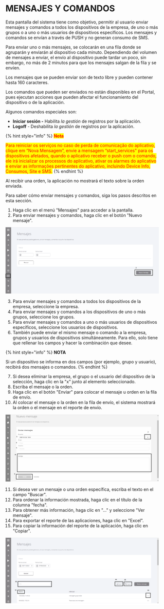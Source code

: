 # MENSAJES Y COMANDOS

Esta pantalla del sistema tiene como objetivo, permitir al usuario enviar mensajes y comandos a todos los dispositivos de la empresa, de uno o más grupos o a uno o más usuarios de dispositivos específicos. Los mensajes y comandos se envían a través de PUSH y no generan consumo de SMS.

Para enviar uno o más mensajes, se colocarán en una fila donde se agruparán y enviarán al dispositivo cada minuto. Dependiendo del volumen de mensajes a enviar, el envío al dispositivo puede tardar un poco, sin embargo, no más de 2 minutos para que los mensajes salgan de la fila y se envíen.

Los mensajes que se pueden enviar son de texto libre y pueden contener hasta 160 caracteres.

Los comandos que pueden ser enviados no están disponibles en el Portal, pues ejecutan acciones que pueden afectar el funcionamiento del dispositivo o de la aplicación.

Algunos comandos especiales son:

* **Iniciar sesión -** Habilita _la gestión_ de registros por la aplicación.
* **Logoff** - Deshabilita _la gestión_ de registros por la aplicación.

{% hint style="info" %}
<mark style="color:red;">**Nota**</mark>

<mark style="color:red;">Para reiniciar os serviços no caso de perda de comunicação do aplicativo, clique em “Nova Mensagem”, envie a mensagem “start\_services" para os dispositivos afetados, quando o aplicativo receber o push com o comando, ele irá inicializar os processos do aplicativo, ativar os alarmes do aplicativo e enviar as informações pertinentes do aplicativo, incluindo Device Info, Consumos, Site e SMS.</mark>
{% endhint %}

Al recibir una orden, la aplicación no mostrará el texto sobre la orden enviada.

Para saber cómo enviar mensajes y comandos, siga los pasos descritos en esta sección.

1. Haga clic en el menú "Mensajes" para acceder a la pantalla.
2. Para enviar mensajes y comandos, haga clic en el botón "Nuevo mensaje".

![](<../.gitbook/assets/0 (17).png>)

3. Para enviar mensajes y comandos a todos los dispositivos de la empresa, seleccione la empresa.
4. Para enviar mensajes y comandos a los dispositivos de uno o más grupos, seleccione los grupos.
5. Para enviar mensajes y comandos a uno o más usuarios de dispositivos específicos, seleccione los usuarios de dispositivos.
6. También puede enviar el mismo mensaje o comando a la empresa, grupos y usuarios de dispositivos simultáneamente. Para ello, solo tiene que rellenar los campos y hacer la combinación que desee.

{% hint style="info" %}
**NOTA**

Si un dispositivo se informa en dos campos (por ejemplo, grupo y usuario), recibirá dos mensajes o comandos.
{% endhint %}

7. Si desea eliminar la empresa, el grupo o el usuario del dispositivo de la selección, haga clic en la "x" junto al elemento seleccionado.
8. Escriba el mensaje o la orden.
9. Haga clic en el botón "Enviar" para colocar el mensaje u orden en la fila de envío.
10. Al colocar el mensaje o la orden en la fila de envío, el sistema mostrará la orden o el mensaje en el reporte de envío.

![](<../.gitbook/assets/1 (17).png>)

11. Si desea ver un mensaje o una orden específica, escriba el texto en el campo "Buscar".
12. Para ordenar la información mostrada, haga clic en el título de la columna "fecha".
13. Para obtener más información, haga clic en "..." y seleccione "Ver mensaje".
14. Para exportar el reporte de las aplicaciones, haga clic en "Excel".
15. Para copiar la información del reporte de la aplicación, haga clic en "Copiar".

![](<../.gitbook/assets/2 (17).png>)
